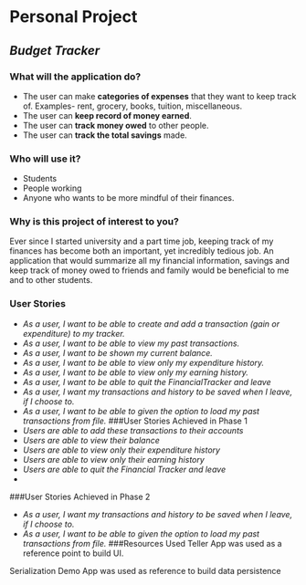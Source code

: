 # **Personal Project**

## *Budget Tracker*

### What will the application do?
- The user can make **categories of expenses** that they want to keep track of. Examples- rent, grocery, books, tuition, miscellaneous. 
- The user can **keep record of money earned**. 
- The user can **track money owed** to other people.
- The user can **track the total savings** made.

### Who will use it?
- Students
- People working 
- Anyone who wants to be more mindful of their finances.

### Why is this project of interest to you?
Ever since I started university and a part time job, keeping track of my finances has become both an important, yet incredibly tedious job.
An application that would summarize all my financial information, savings and keep track of money owed to friends and family would be 
beneficial to me and to other students. 

### User Stories
- *As a user, I want to be able to create and add a transaction (gain or expenditure) to my tracker.*
- *As a user, I want to be able to view my past transactions.*
- *As a user, I want to be shown my current balance.*
- *As a user, I want to be able to view only my expenditure history.*
- *As a user, I want to be able to view only my earning history.*
- *As a user, I want to be able to quit the FinancialTracker and leave*
- *As a user, I want my transactions and history to be saved when I leave, if I choose to.*
- *As a user, I want to be able to given the option to load my past transactions from file.*
###User Stories Achieved in Phase 1
- *Users are able to add these transactions to their accounts*
- *Users are able to view their balance*
- *Users are able to view only their expenditure history*
- *Users are able to view only their earning history*
- *Users are able to quit the Financial Tracker and leave*
- 
###User Stories Achieved in Phase 2
- *As a user, I want my transactions and history to be saved when I leave, if I choose to.*
- *As a user, I want to be able to given the option to load my past transactions from file.*
###Resources Used
Teller App was used as a reference point to build UI.

Serialization Demo App was used as reference to build data persistence